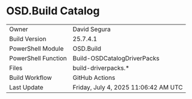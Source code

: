 ﻿# OSD.Build Catalog

| | |
|-|-|
| Owner | David Segura |
| Build Version | 25.7.4.1 |
| PowerShell Module | OSD.Build |
| PowerShell Function | Build-OSDCatalogDriverPacks |
| Files | build-driverpacks.* |
| Build Workflow | GitHub Actions |
| Last Update | Friday, July 4, 2025 11:06:42 AM UTC |
